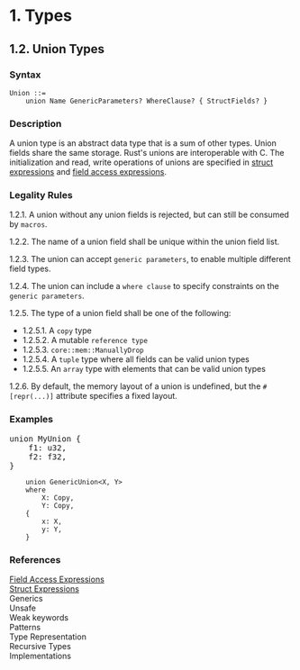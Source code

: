 # 1. Types
## 1.2. Union Types <a name="union"></a>

### Syntax
   <a name="union-syntax"></a>
    
    Union ::=
        union Name GenericParameters? WhereClause? { StructFields? }

### Description
A union type is an abstract data type that is a sum of other types. Union fields share the same storage. Rust's unions are interoperable with C. The initialization and read, write operations of unions are specified in [struct expressions](../../expressions/struct-expressions/struct-expressions.md#struct-expressions) and [field access expressions](../../expressions/field-access-expressions/field-access-expressions.md#field-access-expressions).

### Legality Rules
1.2.1. <!-- 7f345296-9cec-4bb7-a0f1-7abf0b45bd3c --> A union without any union fields is rejected, but can still be consumed by `macros`. 

1.2.2. <!-- 6356434c-6cdb-47cd-8e99-cff31c5bef14 --> The name of a union field shall be unique within the union field list. 

1.2.3. <!-- e1c2f91e-7a68-48bd-b103-66749e82703c --> The union can accept `generic parameters`, to enable multiple different field types.

1.2.4. <!-- 93059842-a3be-4dd1-92c7-1b79f40e252f --> The union can include a `where clause` to specify constraints on the `generic parameters`. 

1.2.5. The type of a union field shall be one of the following:
- 1.2.5.1. <!-- 26ad2e4a-ff73-4eb4-b16f-d33a6e5d7e7f --> A `copy` type
- 1.2.5.2. <!-- 11a3041f-f307-4ff4-acf3-fb256baf9f49 --> A mutable `reference type`
- 1.2.5.3. <!-- 847acf71-84b6-4ace-92d8-9e127ba0911e --> `core::mem::ManuallyDrop`
- 1.2.5.4. <!-- 218f449a-7973-4157-8a92-87645b9ceedc --> A `tuple` type where all fields can be valid union types
- 1.2.5.5. <!-- d1b5850a-f09d-4785-9d56-6ec53d7cfccf --> An `array` type with elements that can be valid union types

1.2.6. <!-- 3e3ac7d8-8bac-427d-8898-6ae9fc6277d4 --> By default, the memory layout of a union is undefined, but the `#[repr(...)]` attribute specifies a fixed layout. 

### Examples
<pre>
union MyUnion {
    f1: u32,
    f2: f32,
}
</pre>
```
    union GenericUnion<X, Y>
    where
        X: Copy,
        Y: Copy,
    {
        x: X,
        y: Y,
    }
```

### References
[Field Access Expressions](../../expressions/field-access-expressions/field-access-expressions.md#field-access-expressions) \
[Struct Expressions](../../expressions/struct-expressions/struct-expressions.md#struct-expressions) \
Generics \
Unsafe \
Weak keywords \
Patterns \
Type Representation \
Recursive Types \
Implementations